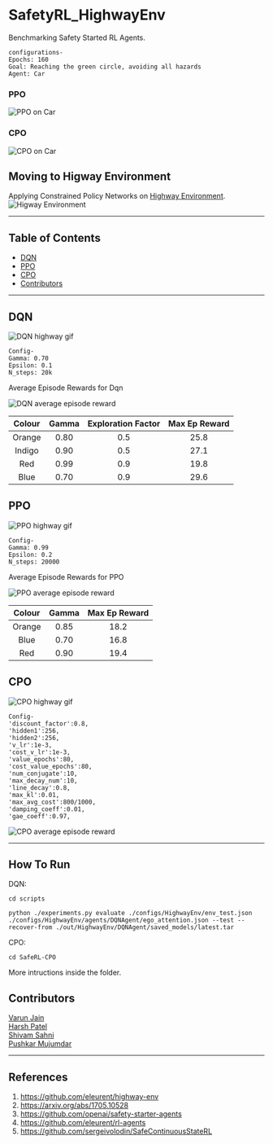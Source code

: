 # SafetyRL_HighwayEnv

Benchmarking Safety Started RL Agents.

```
configurations-
Epochs: 160
Goal: Reaching the green circle, avoiding all hazards
Agent: Car
```

### PPO

![PPO on Car](gifs/ppo_160.gif)

### CPO

![CPO on Car](gifs/cpo_160.gif)

## Moving to Higway Environment

Applying Constrained Policy Networks on [Highway Environment](https://github.com/eleurent/highway-env).
![Higway Environment](gifs/highway.gif)

---

## Table of Contents

- [DQN](#dqn)
- [PPO](#ppo)
- [CPO](#cpo)
- [Contributors](#contributors)

---

## DQN

![DQN highway gif](gifs/dqn.gif)

```
Config-
Gamma: 0.70
Epsilon: 0.1
N_steps: 20k
```

Average Episode Rewards for Dqn

![DQN average episode reward](gifs/dqnresults.png)

| Colour | Gamma | Exploration Factor | Max Ep Reward |
| :----: | :---: | :----------------: | :-----------: |
| Orange | 0.80  |        0.5         |     25.8      |
| Indigo | 0.90  |        0.5         |     27.1      |
|  Red   | 0.99  |        0.9         |     19.8      |
|  Blue  | 0.70  |        0.9         |     29.6      |

## PPO

![PPO highway gif](gifs/ppo_highway.gif)

```
Config-
Gamma: 0.99
Epsilon: 0.2
N_steps: 20000
```

Average Episode Rewards for PPO

![PPO average episode reward](gifs/pporesults.png)

| Colour | Gamma | Max Ep Reward |
| :----: | :---: | :-----------: |
| Orange | 0.85  |     18.2      |
|  Blue  | 0.70  |     16.8      |
|  Red   | 0.90  |     19.4      |

## CPO

![CPO highway gif](gifs/cpo.gif)

```
Config-
'discount_factor':0.8,
'hidden1':256,
'hidden2':256,
'v_lr':1e-3,
'cost_v_lr':1e-3,
'value_epochs':80,
'cost_value_epochs':80,
'num_conjugate':10,
'max_decay_num':10,
'line_decay':0.8,
'max_kl':0.01,
'max_avg_cost':800/1000,
'damping_coeff':0.01,
'gae_coeff':0.97,
```

![CPO average episode reward](gifs/cporesults.png)

---

## How To Run

DQN:

`cd scripts`

`python ./experiments.py evaluate ./configs/HighwayEnv/env_test.json ./configs/HighwayEnv/agents/DQNAgent/ego_attention.json --test --recover-from ./out/HighwayEnv/DQNAgent/saved_models/latest.tar`

CPO:

`cd SafeRL-CPO`

More intructions inside the folder.

## Contributors

[Varun Jain](https://github.com/varunjain3)\
[Harsh Patel](https://github.com/harshp1802)\
[Shivam Sahni](https://github.com/shivam15s)\
[Pushkar Mujumdar](https://github.com/pmujumdar27)

---

## References

1. https://github.com/eleurent/highway-env
2. https://arxiv.org/abs/1705.10528
3. https://github.com/openai/safety-starter-agents
4. https://github.com/eleurent/rl-agents
5. https://github.com/sergeivolodin/SafeContinuousStateRL
